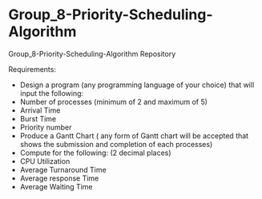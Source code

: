 # Group_8-Priority-Scheduling-Algorithm
Group_8-Priority-Scheduling-Algorithm Repository

Requirements:
- Design a program (any programming language of your choice) that will input the following:
- Number of processes (minimum of 2 and maximum of 5)
- Arrival Time
- Burst Time
- Priority number
- Produce a Gantt Chart ( any form of Gantt chart will be accepted that shows the submission and completion of each processes)
- Compute for the following: (2 decimal places)
- CPU Utilization
- Average Turnaround Time
- Average response Time
- Average Waiting Time

